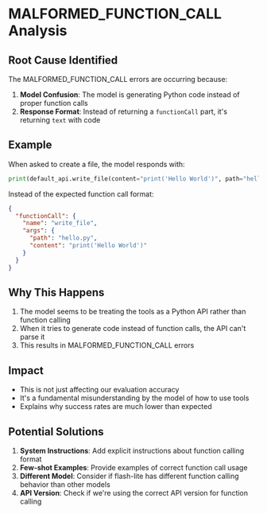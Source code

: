 # MALFORMED_FUNCTION_CALL Analysis

## Root Cause Identified

The MALFORMED_FUNCTION_CALL errors are occurring because:

1. **Model Confusion**: The model is generating Python code instead of proper function calls
2. **Response Format**: Instead of returning a `functionCall` part, it's returning `text` with code

## Example

When asked to create a file, the model responds with:
```python
print(default_api.write_file(content="print('Hello World')", path="hello.py"))
```

Instead of the expected function call format:
```json
{
  "functionCall": {
    "name": "write_file",
    "args": {
      "path": "hello.py",
      "content": "print('Hello World')"
    }
  }
}
```

## Why This Happens

1. The model seems to be treating the tools as a Python API rather than function calling
2. When it tries to generate code instead of function calls, the API can't parse it
3. This results in MALFORMED_FUNCTION_CALL errors

## Impact

- This is not just affecting our evaluation accuracy
- It's a fundamental misunderstanding by the model of how to use tools
- Explains why success rates are much lower than expected

## Potential Solutions

1. **System Instructions**: Add explicit instructions about function calling format
2. **Few-shot Examples**: Provide examples of correct function call usage
3. **Different Model**: Consider if flash-lite has different function calling behavior than other models
4. **API Version**: Check if we're using the correct API version for function calling